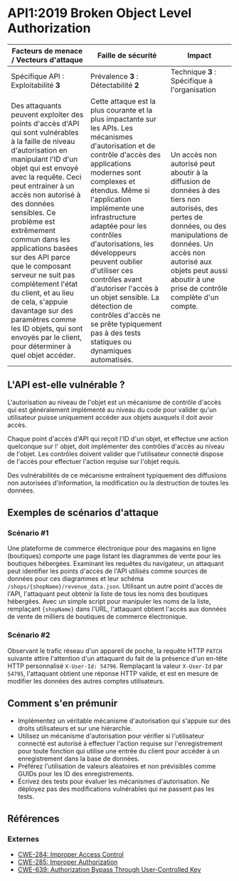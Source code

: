 # API1:2019 Broken Object Level Authorization

| Facteurs de menace / Vecteurs d'attaque | Faille de sécurité | Impact |
| - | - | - |
| Spécifique API : Exploitabilité **3** | Prévalence **3** : Détectabilité **2** | Technique **3** : Spécifique à l'organisation |
| Des attaquants peuvent exploiter des points d'accès d'API qui sont vulnérables à la faille de niveau d'autorisation en manipulant l'ID d'un objet qui est envoyé avec la requête. Ceci peut entrainer à un accès non autorisé à des données sensibles. Ce problème est extrêmement commun dans les applications basées sur des API parce que le composant serveur ne suit pas complètement l'état du client, et au lieu de cela, s'appuie davantage sur des paramètres comme les ID objets, qui sont envoyés par le client, pour déterminer à quel objet accéder. | Cette attaque est la plus courante et la plus impactante sur les APIs. Les mécanismes d'autorisation et de contrôle d'accès des applications modernes sont complexes et étendus. Même si l'application implémente une infrastructure adaptée pour les contrôles d'autorisations, les développeurs peuvent oublier d'utiliser ces contrôles avant d'autoriser l'accès à un objet sensible. La détection de contrôles d'accès ne se prête typiquement pas à des tests statiques ou dynamiques automatisés. | Un accès non autorisé peut aboutir à la diffusion de données à des tiers non autorisés, des pertes de données, ou des manipulations de données. Un accès non autorisé aux objets peut aussi aboutir à une prise de contrôle complète d'un compte. |

## L'API est-elle vulnérable ?

L'autorisation au niveau de l'objet est un mécanisme de contrôle d'accès qui est généralement implémenté au niveau du code pour valider qu'un utilisateur puisse uniquement accéder aux objets auxquels il doit avoir accès.

Chaque point d'accès d'API qui reçoit l'ID d'un objet, et effectue une action quelconque sur l' objet, doit implémenter des contrôles d'accès au niveau de l'objet. Les contrôles doivent valider que l'utilisateur connecté dispose de l'accès pour effectuer l'action requise sur l'objet requis.

Des vulnérabilités de ce mécanisme entraînent typiquement des diffusions non autorisées d'information, la modification ou la destruction de toutes les données.

## Exemples de scénarios d'attaque

### Scénario #1

Une plateforme de commerce électronique pour des magasins en ligne (boutiques) comporte une page listant les diagrammes de vente pour les boutiques hébergées. Examinant les requêtes du navigateur, un attaquant peut identifier les points d'accès de l'API utilisés comme sources de données pour ces diagrammes et leur schéma `/shops/{shopName}/revenue_data.json`. Utilisant un autre point d'accès de l'API, l'attaquant peut obtenir la liste de tous les noms des boutiques hébergées. Avec un simple script pour manipuler les noms de la liste, remplaçant `{shopName}` dans l'URL, l'attaquant obtient l'accès aux données de vente de milliers de boutiques de commerce électronique.

### Scénario #2

Observant le trafic réseau d'un appareil de poche, la requête HTTP `PATCH` suivante attire l'attention d'un attaquant du fait de la présence d'un en-tête HTTP personnalisé `X-User-Id: 54796`. Remplaçant  la valeur `X-User-Id` par `54795`, l'attaquant obtient une réponse HTTP valide, et est en mesure de modifier les données des autres comptes utilisateurs.

## Comment s'en prémunir

* Implémentez un véritable mécanisme d'autorisation qui s'appuie sur des droits
  utilisateurs et sur une hiérarchie.
* Utilisez un mécanisme d'autorisation pour vérifier si l'utilisateur connecté est
  autorisé à effectuer l'action requise sur l'enregistrement pour toute fonction
  qui utilise une entrée du client pour accéder à un enregistrement dans la base
  de données.
* Préférez l'utilisation de valeurs aléatoires et non prévisibles comme GUIDs pour
  les ID des enregistrements.
* Écrivez des tests pour évaluer les mécanismes d'autorisation. Ne déployez pas des
  modifications vulnérables qui ne passent pas les tests.

## Références

### Externes

* [CWE-284: Improper Access Control][1]
* [CWE-285: Improper Authorization][2]
* [CWE-639: Authorization Bypass Through User-Controlled Key][3]

[1]: https://cwe.mitre.org/data/definitions/284.html
[2]: https://cwe.mitre.org/data/definitions/285.html
[3]: https://cwe.mitre.org/data/definitions/639.html
